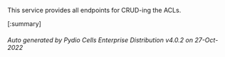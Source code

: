 






This service provides all endpoints for CRUD-ing the ACLs.

[:summary]

###### Auto generated by Pydio Cells Enterprise Distribution v4.0.2 on 27-Oct-2022
